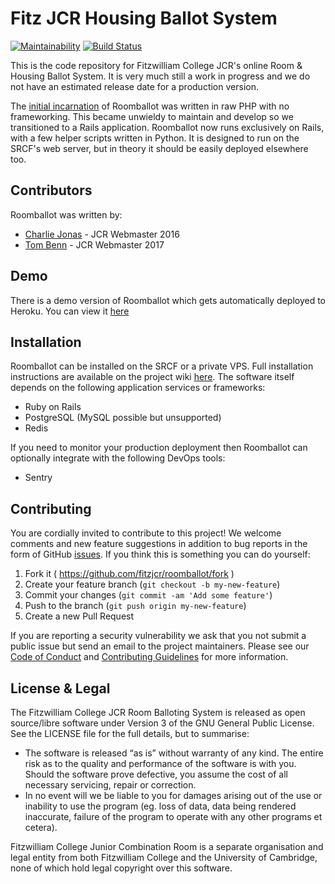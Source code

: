 # Fitz JCR Housing Ballot System
[![Maintainability](https://api.codeclimate.com/v1/badges/e337cd3538b54230c855/maintainability)](https://codeclimate.com/github/fitzjcr/roomballot/maintainability)
[![Build Status](https://api.travis-ci.org/fitzjcr/roomballot.svg?branch=master)](https://travis-ci.org/fitzjcr/roomballot)

This is the code repository for Fitzwilliam College JCR's online Room & Housing Ballot System.
It is very much still a work in progress and we do not have an estimated release date for a production version.

The [initial incarnation](https://github.com/fitzjcr/roomballot-old) of Roomballot was written in raw PHP with no frameworking.
This became unwieldy to maintain and develop so we transitioned to a Rails application.
Roomballot now runs exclusively on Rails, with a few helper scripts written in Python.
It is designed to run on the SRCF's web server, but in theory it should be easily deployed elsewhere too.

## Contributors
Roomballot was written by:
* [Charlie Jonas](https://github.com/chtjonas) - JCR Webmaster 2016
* [Tom Benn](https://github.com/fridgecow) - JCR Webmaster 2017

## Demo
There is a demo version of Roomballot which gets automatically deployed to Heroku.
You can view it [here](https://roomballot-prod.herokuapp.com)

## Installation
Roomballot can be installed on the SRCF or a private VPS. Full installation instructions are available on the project wiki [here](https://github.com/fitzjcr/roomballot/wiki/Install).
The software itself depends on the following application services or frameworks:
* Ruby on Rails
* PostgreSQL (MySQL possible but unsupported)
* Redis

If you need to monitor your production deployment then Roomballot can optionally integrate with the following DevOps tools:
* Sentry

## Contributing
You are cordially invited to contribute to this project!
We welcome comments and new feature suggestions in addition to bug reports in the form of GitHub [issues](https://github.com/fitzjcr/roomballot/issues).
If you think this is something you can do yourself:
1. Fork it ( https://github.com/fitzjcr/roomballot/fork )
2. Create your feature branch (`git checkout -b my-new-feature`)
3. Commit your changes (`git commit -am 'Add some feature'`)
4. Push to the branch (`git push origin my-new-feature`)
5. Create a new Pull Request

If you are reporting a security vulnerability we ask that you not submit a public issue but send an email to the project maintainers.
Please see our [Code of Conduct](https://github.com/fitzjcr/roomballot/blob/master/CODE_OF_CONDUCT.md) and
[Contributing Guidelines](https://github.com/fitzjcr/roomballot/blob/master/CONTRIBUTING.md) for more information.

## License & Legal
The Fitzwilliam College JCR Room Balloting System is released as open source/libre software under Version 3 of the GNU General Public License.
See the LICENSE file for the full details, but to summarise:
* The software is released “as is” without warranty of any kind. The entire risk as to the quality and performance of the software is with you. Should the software prove defective, you assume the cost of all necessary servicing, repair or correction.
* In no event will we be liable to you for damages arising out of the use or inability to use the program (eg. loss of data, data being rendered inaccurate, failure of the program to operate with any other programs et cetera).

Fitzwilliam College Junior Combination Room is a separate organisation and legal entity from both Fitzwilliam College and the University of Cambridge, none of which hold legal copyright over this software.
